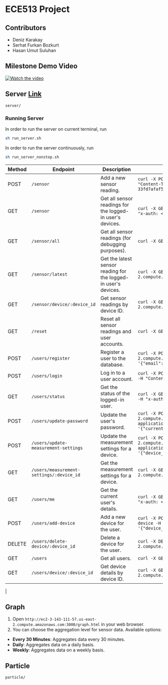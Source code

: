# ECE513 Project

## Contributors

- Deniz Karakay
- Serhat Furkan Bozkurt
- Hasan Umut Suluhan

## Milestone Demo Video

[![Watch the video](https://img.youtube.com/vi/vwafzZx3cuQ/0.jpg)](https://www.youtube.com/watch?v=vwafzZx3cuQ)

## Server [Link](http://ec2-3-143-111-57.us-east-2.compute.amazonaws.com:3000/)

`server/`

### Running Server

In order to run the server on current terminal, run

```sh
sh run_server.sh
```

In order to run the server continuously, run

```sh
sh run_server_nonstop.sh
```

| **Method** | **Endpoint**                             | **Description**                                          | **Example**                                                                                                                                                                                                                                                     |
| ---------- | ---------------------------------------- | -------------------------------------------------------- | --------------------------------------------------------------------------------------------------------------------------------------------------------------------------------------------------------------------------------------------------------------- |
| POST       | `/sensor`                                | Add a new sensor reading.                                | `curl -X POST http://ec2-3-143-111-57.us-east-2.compute.amazonaws.com:3000/sensor -H "Content-Type: application/json" \ -H "x-api-key: 3786bc99-d8f4-428c-80a3-33fd7afaf5de" \ -d '{"device_id":"xxxx","data":{"bpm": 65, "spo2": 75}}'`                        |
| GET        | `/sensor`                                | Get all sensor readings for the logged-in user's devices.| `curl -X GET http://ec2-3-143-111-57.us-east-2.compute.amazonaws.com:3000/sensor -H "x-auth: <token>"`                                                                                                                                                          |
| GET        | `/sensor/all`                            | Get all sensor readings (for debugging purposes).        | `curl -X GET http://ec2-3-143-111-57.us-east-2.compute.amazonaws.com:3000/sensor/all`                                                                                                                                                                           |
| GET        | `/sensor/latest`                         | Get the latest sensor reading for the logged-in user's devices. | `curl -X GET http://ec2-3-143-111-57.us-east-2.compute.amazonaws.com:3000/sensor/latest -H "x-auth: <token>"`                                                                                                                                                    |
| GET        | `/sensor/device/:device_id`              | Get sensor readings by device ID.                        | `curl -X GET http://ec2-3-143-111-57.us-east-2.compute.amazonaws.com:3000/sensor/device/xxxx`                                                                                                                                                                    |
| GET        | `/reset`                                 | Reset all sensor readings and user accounts.             | `curl -X GET http://ec2-3-143-111-57.us-east-2.compute.amazonaws.com:3000/reset`                                                                                                                                                                                |
| POST       | `/users/register`                        | Register a user to the database.                         | `curl -X POST http://ec2-3-143-111-57.us-east-2.compute.amazonaws.com:3000/users/register -H "Content-Type: application/json" -d '{"email":"xxxx","password":"xxxx","device_id":"xxxx"}'`                                                                       |
| POST       | `/users/login`                           | Log in to a user account.                                | `curl -X POST http://ec2-3-143-111-57.us-east-2.compute.amazonaws.com:3000/users/login -H "Content-Type: application/json" -d '{"email":"xxxx","password":"xxxx"}'`                                                                                             |
| GET        | `/users/status`                          | Get the status of the logged-in user.                    | `curl -X GET http://ec2-3-143-111-57.us-east-2.compute.amazonaws.com:3000/users/status -H "x-auth: <token>"`                                                                                                                                                    |
| POST       | `/users/update-password`                 | Update the user's password.                              | `curl -X POST http://ec2-3-143-111-57.us-east-2.compute.amazonaws.com:3000/users/update-password -H "Content-Type: application/json" -H "x-auth: <token>" -d '{"currentPassword":"xxxx","newPassword":"xxxx"}'`                                                 |
| POST       | `/users/update-measurement-settings`     | Update the measurement settings for a device.            | `curl -X POST http://ec2-3-143-111-57.us-east-2.compute.amazonaws.com:3000/users/update-measurement-settings -H "Content-Type: application/json" -H "x-auth: <token>" -d '{"device_id":"xxxx","measurementInterval":30,"startTime":"06:00","endTime":"22:00"}'` |
| GET        | `/users/measurement-settings/:device_id` | Get the measurement settings for a device.               | `curl -X GET http://ec2-3-143-111-57.us-east-2.compute.amazonaws.com:3000/users/measurement-settings/xxxx -H "x-auth: <token>"`                                                                                                                                 |
| GET        | `/users/me`                              | Get the current user's details.                          | `curl -X GET http://ec2-3-143-111-57.us-east-2.compute.amazonaws.com:3000/users/me -H "x-auth: <token>"`                                                                                                                                                        |
| POST       | `/users/add-device`                      | Add a new device for the user.                           | `curl -X POST http://ec2-3-143-111-57.us-east-2.compute.amazonaws.com:3000/users/add-device -H "Content-Type: application/json" -H "x-auth: <token>" -d '{"device_id":"xxxx","measurementInterval":30,"startTime":"06:00","endTime":"22:00"}'`                  |
| DELETE     | `/users/delete-device/:device_id`        | Delete a device for the user.                            | `curl -X DELETE http://ec2-3-143-111-57.us-east-2.compute.amazonaws.com:3000/users/delete-device/xxxx -H "x-auth: <token>"`                                                                                                                                     |
| GET        | `/users`                                 | Get all users.                                           | `curl -X GET http://ec2-3-143-111-57.us-east-2.compute.amazonaws.com:3000/users`                                                                                                                                                                                |
| GET        | `/users/device/:device_id`               | Get device details by device ID.                         | `curl -X GET http://ec2-3-143-111-57.us-east-2.compute.amazonaws.com:3000/users/device/xxxx`                                                                                                                                                                    |

|

## Graph

1. Open `http://ec2-3-143-111-57.us-east-2.compute.amazonaws.com:3000/graph.html` in your web browser.
2. You can choose the aggregation level for sensor data. Available options:

- **Every 30 Minutes**: Aggregates data every 30 minutes.
- **Daily**: Aggregates data on a daily basis.
- **Weekly**: Aggregates data on a weekly basis.

## Particle

`particle/`
